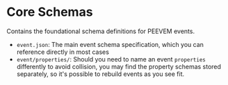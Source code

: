 # Core Schemas

Contains the foundational schema definitions for PEEVEM events.

- `event.json`: The main event schema specification, which you can reference directly in most cases
- `event/properties/`: Should you need to name an event `properties` differently to avoid collision, you may find the property schemas stored
  separately, so it's possible to rebuild events as you see fit.

